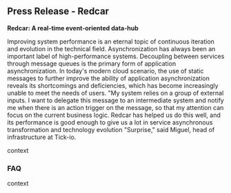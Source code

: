 ## Press Release - Redcar

**Redcar: A real-time event-oriented data-hub**

Improving system performance is an eternal topic of continuous iteration and evolution in the technical field. Asynchronization has always been an important label of high-performance systems. Decoupling between services through message queues is the primary form of application asynchronization. In today's modern cloud scenario, the use of static messages to further improve the ability of application asynchronization reveals its shortcomings and deficiencies, which has become increasingly unable to meet the needs of users. "My system relies on a group of external inputs. I want to delegate this message to an intermediate system and notify me when there is an action trigger on the message, so that my attention can focus on the current business logic. Redcar has helped us do this well, and its performance is good enough to give us a lot in service asynchronous transformation and technology evolution "Surprise," said Miguel, head of infrastructure at Tick-io.


context

### FAQ

context
